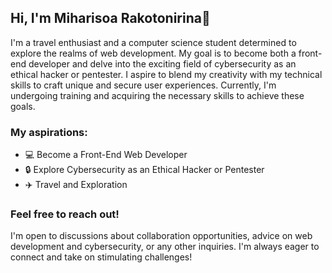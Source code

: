 ## Hi, I'm Miharisoa Rakotonirina👋

I'm a travel enthusiast and a computer science student determined to explore the realms of web development. My goal is to become both a front-end developer and delve into the exciting field of cybersecurity as an ethical hacker or pentester. I aspire to blend my creativity with my technical skills to craft unique and secure user experiences. Currently, I'm undergoing training and acquiring the necessary skills to achieve these goals.

### My aspirations:
- 💻 Become a Front-End Web Developer
- 🔒 Explore Cybersecurity as an Ethical Hacker or Pentester
- ✈️ Travel and Exploration

### Feel free to reach out!
I'm open to discussions about collaboration opportunities, advice on web development and cybersecurity, or any other inquiries. I'm always eager to connect and take on stimulating challenges!


<!---
MiharisoaRakotonirina/MiharisoaRakotonirina is a ✨ special ✨ repository because its `README.md` (this file) appears on your GitHub profile.
You can click the Preview link to take a look at your changes.
--->
